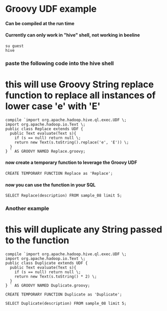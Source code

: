 # Groovy UDF example
#### Can be compiled at the run time
#### Currently can only work in "hive" shell, not working in beeline

```
su guest
hive
```

### paste the following code into the hive shell
# this will use Groovy String replace function to replace all instances of lower case 'e' with 'E'

```
compile `import org.apache.hadoop.hive.ql.exec.UDF \;
import org.apache.hadoop.io.Text \;
public class Replace extends UDF {
  public Text evaluate(Text s){
    if (s == null) return null \; 
	return new Text(s.toString().replace('e', 'E')) \;
  }
} ` AS GROOVY NAMED Replace.groovy;

```

#### now create a temporary function to leverage the Groovy UDF

```
CREATE TEMPORARY FUNCTION Replace as 'Replace';
```

#### now you can use the function in your SQL

```
SELECT Replace(description) FROM sample_08 limit 5;
```

### Another example
# this will duplicate any String passed to the function

```
compile `import org.apache.hadoop.hive.ql.exec.UDF \;
import org.apache.hadoop.io.Text \;
public class Duplicate extends UDF {
  public Text evaluate(Text s){
    if (s == null) return null \; 
	return new Text(s.toString() * 2) \;
  }
} ` AS GROOVY NAMED Duplicate.groovy;

CREATE TEMPORARY FUNCTION Duplicate as 'Duplicate';

SELECT Duplicate(description) FROM sample_08 limit 5;
```
